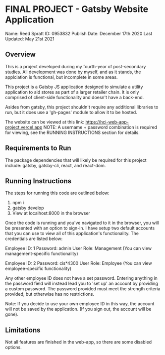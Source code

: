 # FINAL PROJECT - Gatsby Website Application

Name: Reed Spratt
ID: 0953832
Publish Date: December 17th 2020
Last Updated: May 21st 2021


## Overview

This is a project developed during my fourth-year of post-secondary studies. All development was done by myself, and as it stands, the applciation
is functional, but incomplete in some areas. 

This project is a Gatsby JS application designed to simulate a utility application to aid stores as part of a larger retailer chain. 
It is only comprised of client-side functionality and doesn't have a back-end. 

Asides from gatsby, this project shouldn't require any additional libraries to run, but it does use a 'gh-pages' module to allow it 
to be hosted.

The website can be viewed at this link: https://hci-web-app-project.vercel.app 
NOTE: A username + password combination is required for viewing, see the RUNNING INSTRUCTIONS section for details.


## Requirements to Run

The package dependencies that will likely be required for this project include: gatsby, gatsby-cli, react, and react-dom.

## Running Instructions

The steps for running this code are outlined below:

1) npm i 
2) gatsby develop
3) View at localhost:8000 in the browser

Once the code is running and you've navigated to it in the browser, you will be presented with an option to sign-in. I have setup two default accounts
that you can use to view all of this application's functionality. The credentials are listed below:

Employee ID: 1
Password: admin
User Role: Management (You can view management-specific functionality)

Employee ID: 2
Password: cis*4300
User Role: Employee (You can view employee-specific functionality)

Any other employee ID does not have a set password. Entering anything in the password field will instead lead you to 'set up' an account by providing a 
custom password. The password provided must meet the strength criteria provided, but otherwise has no restrictions.

Note: If you decide to use your own employee ID in this way, the account will not be saved by the application. (If you sign out, the account will be gone).


## Limitations

Not all features are finished in the web-app, so there are some disabled options.
